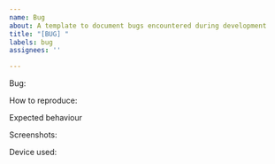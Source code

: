 ```yaml
---
name: Bug
about: A template to document bugs encountered during development
title: "[BUG] "
labels: bug
assignees: ''

---
```


Bug:

How to reproduce:

Expected behaviour

Screenshots:

Device used:
